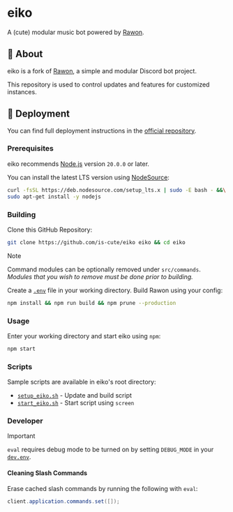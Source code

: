 # eiko

A (cute) modular music bot powered by [Rawon](https://github.com/stegripe/rawon).

## 📃 About

eiko is a fork of [Rawon](https://github.com/stegripe/rawon), a simple and modular Discord bot project.

This repository is used to control updates and features for customized instances.

## 🌠 Deployment

You can find full deployment instructions in the [official repository](https://github.com/stegripe/rawon).

### Prerequisites

eiko recommends [Node.js](https://nodejs.org) version `20.0.0` or later.

You can install the latest LTS version using [NodeSource](https://github.com/nodesource/distributions):

```sh
curl -fsSL https://deb.nodesource.com/setup_lts.x | sudo -E bash - &&\
sudo apt-get install -y nodejs
```

### Building

Clone this GitHub Repository:

```sh
git clone https://github.com/is-cute/eiko eiko && cd eiko
```

> [!NOTE]
> Command modules can be optionally removed under `src/commands`. *Modules that you wish to remove must be done prior to building.*

Create a [`.env`](./.env_example) file in your working directory. Build Rawon using your config:

```sh
npm install && npm run build && npm prune --production
```

### Usage

Enter your working directory and start eiko using `npm`:

```sh
npm start
```

### Scripts

Sample scripts are available in eiko's root directory:

- [`setup_eiko.sh`](./setup_eiko.sh_example) - Update and build script
- [`start_eiko.sh`](./start_eiko.sh_example) - Start script using `screen`

### Developer

> [!IMPORTANT]
> `eval` requires debug mode to be turned on by setting `DEBUG_MODE` in your [`dev.env`](./dev.env_example).

#### Cleaning Slash Commands

Erase cached slash commands by running the following with `eval`:

```java
client.application.commands.set([]);
```
